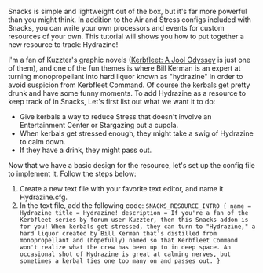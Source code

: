 Snacks is simple and lightweight out of the box, but it's far more powerful than you might think. In addition to the Air and Stress configs included with Snacks, you can write your own processors and events for custom resources of your own. This tutorial will shows you how to put together a new resource to track: Hydrazine!

I'm a fan of Kuzzter's graphic novels ([Kerbfleet: A Jool Odyssey](https://forum.kerbalspaceprogram.com/index.php?/topic/126293-kerbfleet-a-jool-odyssey-chapter-20-pg-23-shee-oot-indeed-or-is-it-shee-ot/) is just one of them), and one of the fun themes is where Bill Kerman is an expert at turning monopropellant into hard liquor known as "hydrazine" in order to avoid suspicion from Kerbfleet Command. Of course the kerbals get pretty drunk and have some funny moments. To add Hydrazine as a resource to keep track of in Snacks, Let's first list out what we want it to do:

* Give kerbals a way to reduce Stress that doesn't involve an Entertainment Center or Stargazing out a cupola.
* When kerbals get stressed enough, they might take a swig of Hydrazine to calm down.
* If they have a drink, they might pass out.

Now that we have a basic design for the resource, let's set up the config file to implement it. Follow the steps below:

1. Create a new text file with your favorite text editor, and name it Hydrazine.cfg.
2. In the text file, add the following code:
`
SNACKS_RESOURCE_INTRO
{
	name = Hydrazine
	title = Hydrazine!
	description = If you're a fan of the Kerbfleet series by forum user Kuzzter, then this Snacks addon is for you! When kerbals get stressed, they can turn to "Hydrazine," a hard liquor created by Bill Kerman that's distilled from monopropellant and (hopefully) named so that Kerbfleet Command won't realize what the crew has been up to in deep space. An occasional shot of Hydrazine is great at calming nerves, but sometimes a kerbal ties one too many on and passes out.
}
`